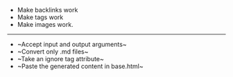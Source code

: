 * Make backlinks work
* Make tags work
* Make images work.

---------------------------------
* ~Accept input and output arguments~
* ~Convert only .md files~
* ~Take an ignore tag attribute~
* ~Paste the generated content in base.html~
